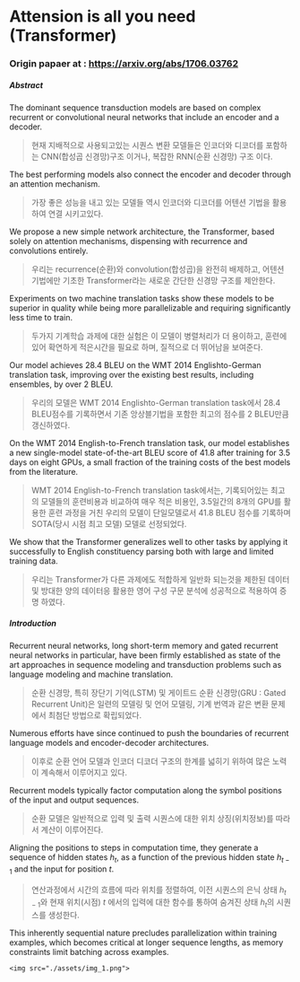 # Attension is all you need (Transformer)

### Origin papaer at : https://arxiv.org/abs/1706.03762

##### Abstract

The dominant sequence transduction models are based on complex recurrent or convolutional neural networks that include an encoder and a decoder.

> 현재 지배적으로 사용되고있는 시퀀스 변환 모델들은 인코더와 디코더를 포함하는 CNN(합성곱 신경망)구조 이거나, 복잡한 RNN(순환 신경망) 구조 이다.

The best performing models also connect the encoder and decoder through an attention mechanism.

> 가장 좋은 성능을 내고 있는 모델들 역시 인코더와 디코더를 어텐션 기법을 활용하여 연결 시키고있다.

We propose a new simple network architecture, the Transformer, based solely on attention mechanisms, dispensing with recurrence and convolutions entirely.

> 우리는 recurrence(순환)와 convolution(합성곱)을 완전히 배제하고, 어텐션 기법에만 기초한 Transformer라는 새로운 간단한 신경망 구조를 제안한다. 

Experiments on two machine translation tasks show these models to be superior in quality while being more parallelizable and requiring significantly less time to train.

> 두가지 기계학습 과제에 대한 실험은 이 모델이 병렬처리가 더 용이하고, 훈련에 있어 확연하게 적은시간을 필요로 하며, 질적으로 더 뛰어남을 보여준다.

Our model achieves 28.4 BLEU on the WMT 2014 Englishto-German translation task, improving over the existing best results, including ensembles, by over 2 BLEU.

> 우리의 모델은  WMT 2014 Englishto-German translation task에서 28.4 BLEU점수를 기록하면서 기존 앙상블기법을 포함한 최고의 점수를 2 BLEU만큼 갱신하였다.

On the WMT 2014 English-to-French translation task, our model establishes a new single-model state-of-the-art BLEU score of 41.8 after training for 3.5 days on eight GPUs, a small fraction of the training costs of the best models from the literature.

> WMT 2014 English-to-French translation task에서는, 기록되어있는 최고의 모델들의 훈련비용과 비교하여 매우 적은 비용인, 3.5일간의 8개의 GPU를 활용한 훈련 과정을 거친 우리의 모델이 단일모델로서 41.8 BLEU 점수를 기록하며 SOTA(당시 시점 최고 모델) 모델로 선정되었다.

We show that the Transformer generalizes well to other tasks by applying it successfully to English constituency parsing both with large and limited training data.

> 우리는 Transformer가 다른 과제에도 적합하게 일반화 되는것을 제한된 데이터 및 방대한 양의 데이터응 활용한 영어 구성 구문 분석에 성공적으로 적용하여 증명 하였다.

 

##### Introduction

Recurrent neural networks, long short-term memory and gated recurrent neural networks in particular, have been firmly established as state of the art approaches in sequence modeling and transduction problems such as language modeling and machine translation.

> 순환 신경망, 특히 장단기 기억(LSTM) 및 게이트드 순환 신경망(GRU : Gated Recurrent Unit)은 일련의 모델링 및 언어 모델링, 기계 번역과 같은 변환 문제에서 최첨단 방법으로 확립되었다.

Numerous efforts have since continued to push the boundaries of recurrent language models and encoder-decoder architectures.

> 이후로 순환 언어 모델과 인코더 디코더 구조의 한계를 넓히기 위하여 많은 노력이 계속해서 이루어지고 있다.

Recurrent models typically factor computation along the symbol positions of the input and output sequences.

> 순환 모델은 일반적으로 입력 및 출력 시퀀스에 대한 위치 상징(위치정보)를 따라서 계산이 이루어진다.

Aligning the positions to steps in computation time, they generate a sequence of hidden states $h_t$, as a function of the previous hidden state $h_{t-1}$ and the input for position $t$.

> 연산과정에서 시간의 흐름에 따라 위치를 정렬하여, 이전 시퀀스의 은닉 상태 $h_{t-1}$와 현재 위치(시점) $t$ 에서의 입력에 대한 함수를 통하여 숨겨진 상태 $h_t$의 시퀀스를 생성한다.

 This inherently sequential nature precludes parallelization within training examples, which becomes critical at longer sequence lengths, as memory constraints limit batching across examples.



```null
<img src="./assets/img_1.png">
```

